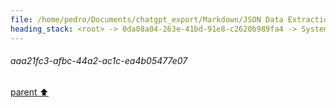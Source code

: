 ```yaml
---
file: /home/pedro/Documents/chatgpt_export/Markdown/JSON Data Extraction_ jq.md
heading_stack: <root> -> 0da08a04-263e-41bd-91e8-c2620b989fa4 -> System -> e1b93c0a-ed30-42f4-bf81-94e5d490b58b -> System -> aaa26758-0603-4c3f-95ee-b342d51f8994 -> User -> Input data -> Relevant data: -> - quality -> - duration -> - alt (title) -> - href (link) -> - img_thumb (data-thumbnail) -> - vid_thumb (data-thumbnail) -> jq query to extract relevant data in a nice new single object with the key names as per above: -> 08cbcecf-1e14-4ea3-910f-35a04d540224 -> Assistant -> aaa21fc3-afbc-44a2-ac1c-ea4b05477e07
---
```

###### aaa21fc3-afbc-44a2-ac1c-ea4b05477e07
[parent ⬆️](#e1b93c0a-ed30-42f4-bf81-94e5d490b58b)
